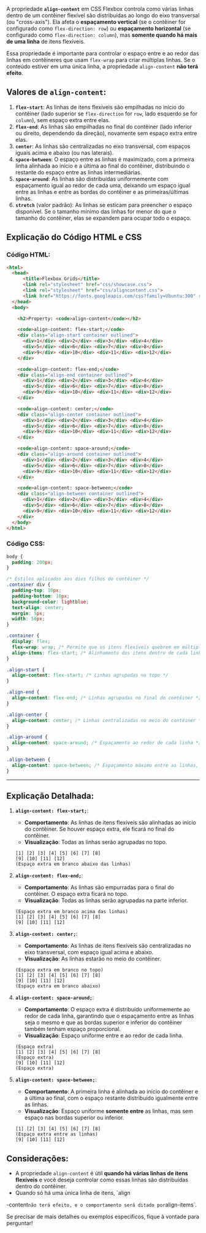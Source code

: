 A propriedade **`align-content`** em CSS Flexbox controla como várias linhas dentro de um contêiner flexível são distribuídas ao longo do eixo transversal (ou "cross-axis"). Ela afeta o **espaçamento vertical** (se o contêiner for configurado como `flex-direction: row`) ou **espaçamento horizontal** (se configurado como `flex-direction: column`), mas **somente quando há mais de uma linha** de itens flexíveis.

Essa propriedade é importante para controlar o espaço entre e ao redor das linhas em contêineres que usam `flex-wrap` para criar múltiplas linhas. Se o conteúdo estiver em uma única linha, a propriedade `align-content` **não terá efeito**.

## Valores de `align-content`:

1. **`flex-start`**: As linhas de itens flexíveis são empilhadas no início do contêiner (lado superior se `flex-direction` for `row`, lado esquerdo se for `column`), sem espaço extra entre elas.
2. **`flex-end`**: As linhas são empilhadas no final do contêiner (lado inferior ou direito, dependendo da direção), novamente sem espaço extra entre elas.
3. **`center`**: As linhas são centralizadas no eixo transversal, com espaços iguais acima e abaixo (ou nas laterais).
4. **`space-between`**: O espaço entre as linhas é maximizado, com a primeira linha alinhada ao início e a última ao final do contêiner, distribuindo o restante do espaço entre as linhas intermediárias.
5. **`space-around`**: As linhas são distribuídas uniformemente com espaçamento igual ao redor de cada uma, deixando um espaço igual entre as linhas e entre as bordas do contêiner e as primeiras/últimas linhas.
6. **`stretch`** (valor padrão): As linhas se esticam para preencher o espaço disponível. Se o tamanho mínimo das linhas for menor do que o tamanho do contêiner, elas se expandem para ocupar todo o espaço.

## Explicação do Código HTML e CSS

### Código HTML:

```html
<html>
  <head>
      <title>Flexbox Grids</title>
      <link rel="stylesheet" href="css/showcase.css">
      <link rel="stylesheet" href="css/aligncontent.css">
      <link href="https://fonts.googleapis.com/css?family=Ubuntu:300" rel="stylesheet">
  </head>
  <body>

    <h2>Property: <code>align-content</code></h2>

    <code>align-content: flex-start;</code>
    <div class="align-start container outlined">
      <div>1</div> <div>2</div> <div>3</div> <div>4</div>
      <div>5</div> <div>6</div> <div>7</div> <div>8</div>
      <div>9</div> <div>10</div> <div>11</div> <div>12</div>
    </div>

    <code>align-content: flex-end;</code>
    <div class="align-end container outlined">
      <div>1</div> <div>2</div> <div>3</div> <div>4</div>
      <div>5</div> <div>6</div> <div>7</div> <div>8</div>
      <div>9</div> <div>10</div> <div>11</div> <div>12</div>
    </div>

    <code>align-content: center;</code>
    <div class="align-center container outlined">
      <div>1</div> <div>2</div> <div>3</div> <div>4</div>
      <div>5</div> <div>6</div> <div>7</div> <div>8</div>
      <div>9</div> <div>10</div> <div>11</div> <div>12</div>
    </div>

    <code>align-content: space-around;</code>
    <div class="align-around container outlined">
      <div>1</div> <div>2</div> <div>3</div> <div>4</div>
      <div>5</div> <div>6</div> <div>7</div> <div>8</div>
      <div>9</div> <div>10</div> <div>11</div> <div>12</div>
    </div>

    <code>align-content: space-between;</code>
    <div class="align-between container outlined">
      <div>1</div> <div>2</div> <div>3</div> <div>4</div>
      <div>5</div> <div>6</div> <div>7</div> <div>8</div>
      <div>9</div> <div>10</div> <div>11</div> <div>12</div>
    </div>
  </body>
</html>
```

### Código CSS:

```css
body {
  padding: 200px;
}

/* Estilos aplicados aos divs filhos do contêiner */
.container div {
  padding-top: 10px;
  padding-bottom: 10px;
  background-color: lightblue;
  text-align: center;
  margin: 5px;
  width: 50px;
}

.container {
  display: flex;
  flex-wrap: wrap; /* Permite que os itens flexíveis quebrem em múltiplas linhas */
  align-items: flex-start; /* Alinhamento dos itens dentro de cada linha */
}

.align-start {
  align-content: flex-start; /* Linhas agrupadas no topo */
}

.align-end {
  align-content: flex-end; /* Linhas agrupadas no final do contêiner */
}

.align-center {
  align-content: center; /* Linhas centralizadas no meio do contêiner */
}

.align-around {
  align-content: space-around; /* Espaçamento ao redor de cada linha */
}

.align-between {
  align-content: space-between; /* Espaçamento máximo entre as linhas, com a primeira e última encostadas no topo/fundo */
}
```

---

## Explicação Detalhada:

1. **`align-content: flex-start;`**:
   - **Comportamento**: As linhas de itens flexíveis são alinhadas ao início do contêiner. Se houver espaço extra, ele ficará no final do contêiner.
   - **Visualização**: Todas as linhas serão agrupadas no topo.
   ```
   [1] [2] [3] [4] [5] [6] [7] [8]
   [9] [10] [11] [12]
   (Espaço extra em branco abaixo das linhas)
   ```

2. **`align-content: flex-end;`**:
   - **Comportamento**: As linhas são empurradas para o final do contêiner. O espaço extra ficará no topo.
   - **Visualização**: Todas as linhas serão agrupadas na parte inferior.
   ```
   (Espaço extra em branco acima das linhas)
   [1] [2] [3] [4] [5] [6] [7] [8]
   [9] [10] [11] [12]
   ```

3. **`align-content: center;`**:
   - **Comportamento**: As linhas de itens flexíveis são centralizadas no eixo transversal, com espaço igual acima e abaixo.
   - **Visualização**: As linhas estarão no meio do contêiner.
   ```
   (Espaço extra em branco no topo)
   [1] [2] [3] [4] [5] [6] [7] [8]
   [9] [10] [11] [12]
   (Espaço extra em branco abaixo)
   ```

4. **`align-content: space-around;`**:
   - **Comportamento**: O espaço extra é distribuído uniformemente ao redor de cada linha, garantindo que o espaçamento entre as linhas seja o mesmo e que as bordas superior e inferior do contêiner também tenham espaço proporcional.
   - **Visualização**: Espaço uniforme entre e ao redor de cada linha.
   ```
   (Espaço extra)
   [1] [2] [3] [4] [5] [6] [7] [8]
   (Espaço extra)
   [9] [10] [11] [12]
   (Espaço extra)
   ```

5. **`align-content: space-between;`**:
   - **Comportamento**: A primeira linha é alinhada ao início do contêiner e a última ao final, com o espaço restante distribuído igualmente entre as linhas.
   - **Visualização**: Espaço uniforme **somente entre** as linhas, mas sem espaço nas bordas superior ou inferior.
   ```
   [1] [2] [3] [4] [5] [6] [7] [8]
   (Espaço extra entre as linhas)
   [9] [10] [11] [12]
   ```

## Considerações:
- A propriedade `align-content` é útil **quando há várias linhas de itens flexíveis** e você deseja controlar como essas linhas são distribuídas dentro do contêiner.
- Quando só há uma única linha de itens, `align

-content` não terá efeito, e o comportamento será ditado por `align-items`.

Se precisar de mais detalhes ou exemplos específicos, fique à vontade para perguntar!